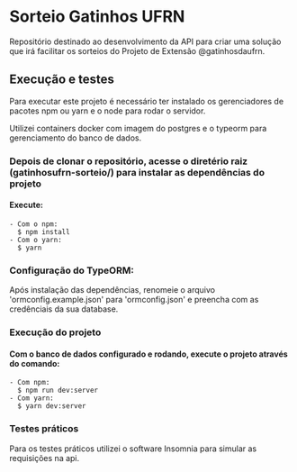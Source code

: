 # Sorteio Gatinhos UFRN
Repositório destinado ao desenvolvimento da API para criar uma solução que irá facilitar os sorteios do Projeto de Extensão @gatinhosdaufrn.
## Execução e testes

Para executar este projeto é necessário ter instalado os gerenciadores de pacotes npm ou yarn e o node para rodar o servidor.

Utilizei containers docker com imagem do postgres e o typeorm para gerenciamento do banco de dados.

### Depois de clonar o repositório, acesse o diretério raiz (gatinhosufrn-sorteio/) para instalar as dependências do projeto
  #### Execute:
    - Com o npm:
      $ npm install
    - Com o yarn:
      $ yarn
### Configuração do TypeORM:
  Após instalação das dependências, renomeie o arquivo 'ormconfig.example.json' para 'ormconfig.json'
  e preencha com as credênciais da sua database.

### Execução do projeto
  #### Com o banco de dados configurado e rodando, execute o projeto através do comando:
    - Com npm:
      $ npm run dev:server
    - Com yarn:
      $ yarn dev:server

### Testes práticos
  Para os testes práticos utilizei o software Insomnia para simular as requisições na api.
